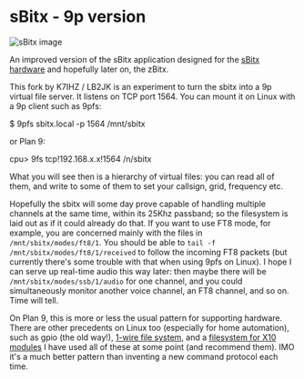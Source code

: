 # sBitx - 9p version

![sBitx image](sbitx44.png)

An improved version of the sBitx application designed for the
[sBitx hardware](https://www.hfsignals.com/index.php/sbitx-v3/)
and hopefully later on, the zBitx.

This fork by K7IHZ / LB2JK is an experiment to turn the sbitx into a 9p virtual
file server. It listens on TCP port 1564. You can mount it on Linux with a 9p
client such as 9pfs:

  $ 9pfs sbitx.local -p 1564 /mnt/sbitx

or Plan 9:

  cpu> 9fs tcp!192.168.x.x!1564 /n/sbitx

What you will see then is a hierarchy of virtual files: you can read all of
them, and write to some of them to set your callsign, grid, frequency etc.

Hopefully the sbitx will some day prove capable of handling multiple channels
at the same time, within its 25Khz passband; so the filesystem is laid out as
if it could already do that. If you want to use FT8 mode, for example, you are
concerned mainly with the files in `/mnt/sbitx/modes/ft8/1`.  You should be
able to `tail -f /mnt/sbitx/modes/ft8/1/received` to follow the incoming FT8
packets (but currently there's some trouble with that when using 9pfs on
Linux). I hope I can serve up real-time audio this way later: then maybe there
will be `/mnt/sbitx/modes/ssb/1/audio` for one channel, and you could
simultaneously monitor another voice channel, an FT8 channel, and so on.
Time will tell.

On Plan 9, this is more or less the usual pattern for supporting hardware.
There are other precedents on Linux too (especially for home automation), 
such as gpio (the old way!), [1-wire file system](https://owfs.org/),
and a [filesystem for X10 modules](https://wish.sourceforge.net/index1.html)
I have used all of these at some point (and recommend them). IMO it's a
much better pattern than inventing a new command protocol each time.

